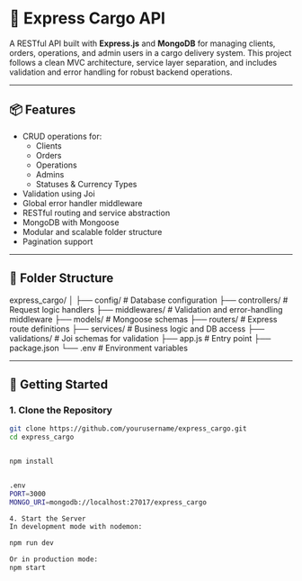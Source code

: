 # 🚚 Express Cargo API

A RESTful API built with **Express.js** and **MongoDB** for managing clients, orders, operations, and admin users in a cargo delivery system. This project follows a clean MVC architecture, service layer separation, and includes validation and error handling for robust backend operations.

---

## 📦 Features

- CRUD operations for:
  - Clients
  - Orders
  - Operations
  - Admins
  - Statuses & Currency Types
- Validation using Joi
- Global error handler middleware
- RESTful routing and service abstraction
- MongoDB with Mongoose
- Modular and scalable folder structure
- Pagination support

---

## 📁 Folder Structure

express_cargo/
│
├── config/ # Database configuration
├── controllers/ # Request logic handlers
├── middlewares/ # Validation and error-handling middleware
├── models/ # Mongoose schemas
├── routers/ # Express route definitions
├── services/ # Business logic and DB access
├── validations/ # Joi schemas for validation
├── app.js # Entry point
├── package.json
└── .env # Environment variables



---

## 🚀 Getting Started

### 1. Clone the Repository

```bash
git clone https://github.com/yourusername/express_cargo.git
cd express_cargo


npm install


.env
PORT=3000
MONGO_URI=mongodb://localhost:27017/express_cargo

4. Start the Server
In development mode with nodemon:

npm run dev

Or in production mode:
npm start
